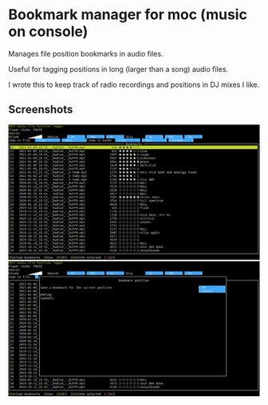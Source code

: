 # Bookmark manager for moc (music on console)

Manages file position bookmarks in audio files. 

Useful for tagging positions in long (larger than a song)
audio files.

I wrote this to keep track of radio recordings and
positions in DJ mixes I like.




## Screenshots

![Main window](https://github.com/i-love-coffee-i-love-tea/mocp-bookmark-manager.py/blob/main/screenshots/2024-04-01_MOCP_Bookmark_Manager_01.png)
![Create bookmark dialog](https://github.com/i-love-coffee-i-love-tea/mocp-bookmark-manager.py/blob/main/screenshots/2024-04-01_MOCP_Bookmark_Manager_02.png)
